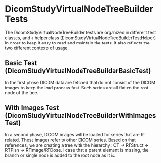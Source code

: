 # DicomStudyVirtualNodeTreeBuilder Tests

The DicomStudyVirtualNodeTreeBuilder tests are organized in different test classes, 
and a helper class (DicomStudyVirtualNodeTreeBuilderTestHelper) in order to keep it easy to read and
maintain the tests. It also reflects the two different contexts of usage. 


## Basic Test (DicomStudyVirtualNodeTreeBuilderBasicTest)

In the first phase DICOM data are fetched that do not consist of the DICOM images to keep the load process fast.
Such series are all flat on the root node of the tree.

## With Images Test (DicomStudyVirtualNodeTreeBuilderWithImagesTest)

In a second phase, DICOM images will be loaded for series that are RT related. These images refer to other DICOM series.
Based on that references, we are creating a tree with the hierarchy : CT -> RTStruct -> RTPlan -> RTImage/RTDose.
I case that a parent element is missing, the branch or single node is added to the root node as it is. 

